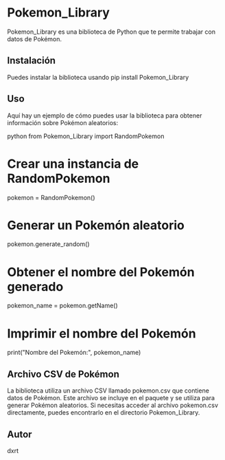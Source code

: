 # Pokemon_Library
Pokemon_Library es una biblioteca de Python que te permite trabajar con datos de Pokémon.

## Instalación
Puedes instalar la biblioteca usando pip install Pokemon_Library

## Uso
Aquí hay un ejemplo de cómo puedes usar la biblioteca para obtener información sobre Pokémon aleatorios:

python
from Pokemon_Library import RandomPokemon

# Crear una instancia de RandomPokemon
pokemon = RandomPokemon()

# Generar un Pokemón aleatorio
pokemon.generate_random()

# Obtener el nombre del Pokemón generado
pokemon_name = pokemon.getName()

# Imprimir el nombre del Pokemón
print("Nombre del Pokemón:", pokemon_name)


## Archivo CSV de Pokémon
La biblioteca utiliza un archivo CSV llamado pokemon.csv que contiene datos de Pokémon. Este archivo se incluye en el paquete y se utiliza para generar Pokémon aleatorios. Si necesitas acceder al archivo pokemon.csv directamente, puedes encontrarlo en el directorio Pokemon_Library.

## Autor
dxrt
